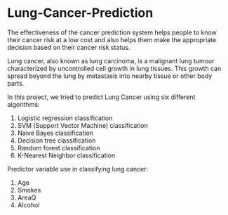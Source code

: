 # Lung-Cancer-Prediction
The effectiveness of the cancer prediction system helps people to know their cancer risk at a low cost and also helps them make the appropriate decision based on their cancer risk status.



Lung cancer, also known as lung carcinoma, is a malignant lung tumour characterized by uncontrolled cell growth in lung tissues. This growth can spread beyond the lung by metastasis into nearby tissue or other body parts.


In this project, we tried to predict Lung Cancer using six different algorithms:
1.	Logistic regression classification
2.	SVM (Support Vector Machine) classification
3.	Naive Bayes classification
4.	Decision tree classification
5.	Random forest classification
6.	K-Nearest Neighbor classification


Predictor variable use in classifying lung cancer:
1.	Age
2.	Smokes
3.	AreaQ
4.	Alcohol

